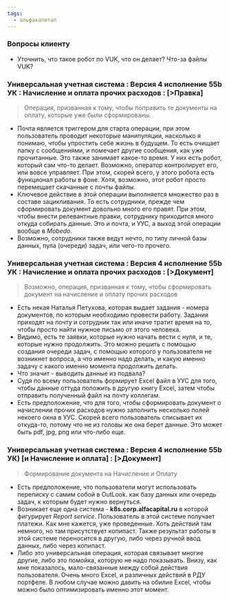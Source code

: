 ```yaml
---
tags:
  - альфакапитал
---
```

### Вопросы клиенту
- Уточнить, что такое робот по VUK, что он делает? Что-за файлы VUK? 

### Универсальная учетная система : Версия 4 исполнение 55b УК : Начисление и оплата прочих расходов : \[>Правка]
>Операция, призванная к тому, чтобы поправить те документы на оплату, которые уже были сформированы.

- Почта является триггером для старта операции, при этом пользователь проводит некоторые манипуляции, насколько я понимаю, чтобы упростить себе жизнь в будущем. То есть очищает папку с сообщениями, и помечает другие сообщения, как уже прочитанные. Это также занимает какое-то время.
  У них есть робот, который сам что-то делает. Возможно, оператор контролирует его, или вовсе управляет. При этом, скорей всего, у этого робота есть функционал работы в фоне.
  Хотя, возможно, этот робот просто перемещает скачанные с почты файлы.
- Ключевое действие в этой операции выполняется множество раз в составе зацикливания. То есть сотрудники, прежде чем сформировать документ довольно много его правят. При этом, чтобы внести релевантные правки, сотруднику приходится много откуда собирать данные. Это и почта, и УУС, а выход этой операции вообще в *Mobedo*.
- Возможно, сотрудники также ведут нечто, по типу личной базы данных, пула (очереди) задач, или чего-то прочего.

### Универсальная учетная система : Версия 4 исполнение 55b УК : Начисление и оплата прочих расходов : \[>Документ]
> Возможно, операция, призванная к тому, чтобы сформировать документ на начисление и оплату прочих расходов

- Есть некая Наталья Петухова, которая выдает задания - номера документов, по которым необходимо провести работу.
  Задания приходят на почту и сотрудник так или иначе тратит время на то, чтобы просто найти нужное письмо от этого человека.
- Видимо, есть те заявки, которые нужно начать вести с нуля, и те, которые нужно продолжить. 
  Это можно решить с помощью создания очереди задач, с помощью которого у пользователя не возникнет вопроса, а что именно надо делать, и какую именно задачу с какого именно момента продолжить делать.
- Что значит - выводить данные из подвала?
- Судя по всему пользователь формирует Excel файл в УУС для того, чтобы  данные оттуда положить в другую книгу Excel, затем чтобы отправить полученный файл на почту коллегам.
- Есть предположение, что для того, чтобы сформировать документ о начислении прочих расходов нужно заполнить несколько полей некоего окна в УУС. Скорей всего пользователь списывает их откуда-то, потому что не из головы же она берет данные. Это может быть pdf, jpg, png или что-либо еще.

### Универсальная учетная система : Версия 4 исполнение 55b УК) \[и Начисление и оплата] : \[>Документ]
> Формирование документа на Начисление и Оплату

- Есть предположение, что пользователи могут использовать переписку с самим собой в OutLook. как базу данных или очередь задач, к которым будет нужно вернуться.
- Возникает еще одна система - **k8s.corp.alfacapital.ru** в которой фигурирует *Report service*. Пользователь в этой системе получает платежи. Как мне кажется, уже проведенные.
  Хоть действий там немного, но там присутствует копипаст. Также результат работы в этой системе переносится в другую, либо через ручной ввод данных, либо через копипаст.
- Либо это универсальная операция, которая связывает многие другие, либо это помойка, которую не надо показывать. Внизу, как мне показалось, мало-связанные между собой действия пользователя. Очень много Excel, и различных действий в РДУ портфеле.
  В любом случае можно давить на обилие Excel, чтобы можно было оптимизировать именно этот момент.